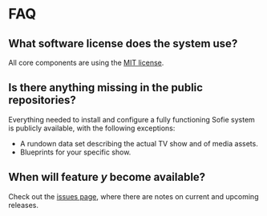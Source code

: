 # FAQ

## What software license does the system use?

All core components are using the [MIT license](https://opensource.org/licenses/MIT).

## Is there anything missing in the public repositories?

Everything needed to install and configure a fully functioning Sofie system is publicly available, with the following exceptions:

* A rundown data set describing the actual TV show and of media assets.
* Blueprints for your specific show. 

## When will feature _y_ become available?

Check out the [issues page](https://github.com/nrkno/Sofie-TV-automation/issues?utf8=%E2%9C%93&q=is%3Aissue+label%3ARelease), where there are notes on current and upcoming releases.


